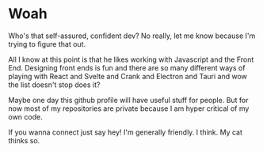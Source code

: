 # Woah

Who's that self-assured, confident dev?
No really, let me know because I'm trying to figure that out.

All I know at this point is that he likes working with Javascript and the Front End. Designing front ends is fun and there are so many different ways of playing with React and Svelte and Crank and Electron and Tauri and wow the list doesn't stop does it?

Maybe one day this github profile will have useful stuff for people. But for now most of my repositories are private because I am hyper critical of my own code.

If you wanna connect just say hey! I'm generally friendly. I think. My cat thinks so.

<!--
**pridgey/pridgey** is a ✨ _special_ ✨ repository because its `README.md` (this file) appears on your GitHub profile.

Here are some ideas to get you started:

- 🔭 I’m currently working on ...
- 🌱 I’m currently learning ...
- 👯 I’m looking to collaborate on ...
- 🤔 I’m looking for help with ...
- 💬 Ask me about ...
- 📫 How to reach me: ...
- 😄 Pronouns: ...
- ⚡ Fun fact: ...
-->

